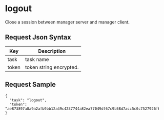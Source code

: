 # logout

Close a session between manager server and manager client.

## Request Json Syntax

| **Key** | **Description** |
| --- | --- |
| task | task name |
| token | token string encrypted. |

## Request Sample

```
{
  "task": "logout",
  "token": "ae873897a0a9a2afb9bb12a49c4237744a82ea77049df67c9b58d7acc5c0c7527926f07dd201b6aa"
}
```

